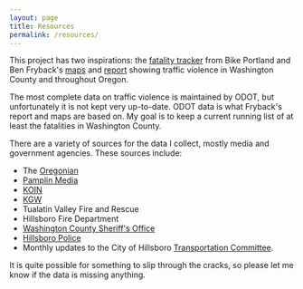 ```yaml
---
layout: page
title: Resources
permalink: /resources/
---
```


This project has two inspirations: the [fatality tracker](https://bikeportland.org/fatality-tracker) from Bike Portland and Ben Fryback's [maps](https://osugisci.maps.arcgis.com/apps/mapviewer/index.html?webmap=cacf2b375d35489b8fc1a46fbe83eb35) and [report](https://www.beavertonperspective.com/s/Pedestrian-Crash-Report.pdf) showing traffic violence in Washington County and throughout Oregon.

The most complete data on traffic violence is maintained by ODOT, but unfortunately it is not kept very up-to-date. ODOT data is what Fryback's report and maps are based on. My goal is to keep a current running list of at least the fatalities in Washington County.

There are a variety of sources for the data I collect, mostly media and government agencies. These sources include:

- The [Oregonian](https://www.oregonlive.com/)
- [Pamplin Media](https://pamplinmedia.com/hillsboro-tribune-home/)
- [KOIN](https://www.koin.com)
- [KGW](https://www.kgw.com)
- Tualatin Valley Fire and Rescue
- Hillsboro Fire Department
- [Washington County Sheriff's Office](https://www.washingtoncountyor.gov/sheriff/news)
- [Hillsboro Police](https://flashalert.net/id/HPD/)
- Monthly updates to the City of Hillsboro [Transportation Committee](https://hillsboro-oregon.civicweb.net/Portal/MeetingTypeList.aspx).

It is quite possible for something to slip through the cracks, so please let me know if the data is missing anything.
